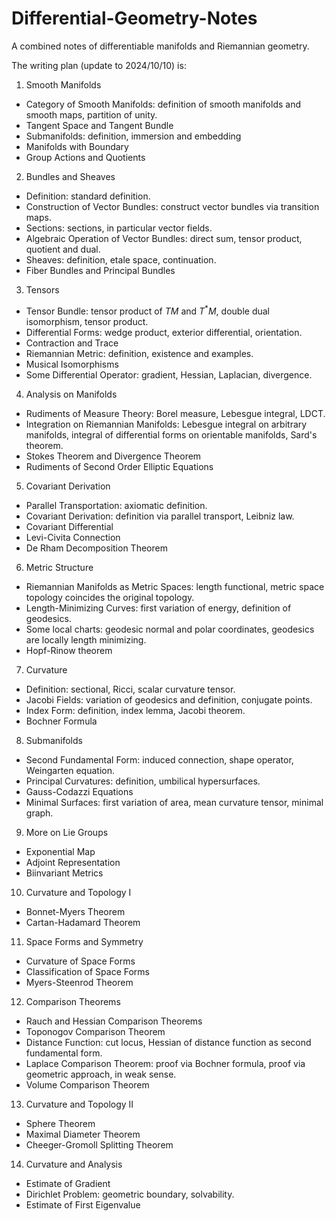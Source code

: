 # Differential-Geometry-Notes
A combined notes of differentiable manifolds and Riemannian geometry.

The writing plan (update to 2024/10/10) is:

1. Smooth Manifolds
  - Category of Smooth Manifolds: definition of smooth manifolds and smooth maps, partition of unity.
  - Tangent Space and Tangent Bundle
  - Submanifolds: definition, immersion and embedding
  - Manifolds with Boundary
  - Group Actions and Quotients
2. Bundles and Sheaves
  - Definition: standard definition.
  - Construction of Vector Bundles: construct vector bundles via transition maps.
  - Sections: sections, in particular vector fields.
  - Algebraic Operation of Vector Bundles: direct sum, tensor product, quotient and dual.
  - Sheaves: definition, etale space, continuation.
  - Fiber Bundles and Principal Bundles
3. Tensors
  - Tensor Bundle: tensor product of $TM$ and $T^*M$, double dual isomorphism, tensor product.
  - Differential Forms: wedge product, exterior differential, orientation.
  - Contraction and Trace
  - Riemannian Metric: definition, existence and examples.
  - Musical Isomorphisms
  - Some Differential Operator: gradient, Hessian, Laplacian, divergence.
4. Analysis on Manifolds
  - Rudiments of Measure Theory: Borel measure, Lebesgue integral, LDCT.
  - Integration on Riemannian Manifolds: Lebesgue integral on arbitrary manifolds,  integral of differential forms on orientable manifolds, Sard's theorem.
  - Stokes Theorem and Divergence Theorem
  - Rudiments of Second Order Elliptic Equations
5. Covariant Derivation
  - Parallel Transportation: axiomatic definition.
  - Covariant Derivation: definition via parallel transport, Leibniz law.
  - Covariant Differential
  - Levi-Civita Connection
  - De Rham Decomposition Theorem
6. Metric Structure
  - Riemannian Manifolds as Metric Spaces: length functional, metric space topology coincides the original topology.
  - Length-Minimizing Curves: first variation of energy, definition of geodesics.
  - Some local charts: geodesic normal and polar coordinates, geodesics are locally length minimizing.
  - Hopf-Rinow theorem
7. Curvature
  - Definition: sectional, Ricci, scalar curvature tensor.
  - Jacobi Fields: variation of geodesics and definition, conjugate points.
  - Index Form: definition, index lemma, Jacobi theorem.
  - Bochner Formula
8. Submanifolds
  - Second Fundamental Form: induced connection, shape operator, Weingarten equation.
  - Principal Curvatures: definition, umbilical hypersurfaces.
  - Gauss-Codazzi Equations
  - Minimal Surfaces: first variation of area, mean curvature tensor, minimal graph.
9. More on Lie Groups
  - Exponential Map
  - Adjoint Representation
  - Biinvariant Metrics
10. Curvature and Topology I
  - Bonnet-Myers Theorem
  - Cartan-Hadamard Theorem
11. Space Forms and Symmetry
  - Curvature of Space Forms
  - Classification of Space Forms
  - Myers-Steenrod Theorem
12. Comparison Theorems
  - Rauch and Hessian Comparison Theorems
  - Toponogov Comparison Theorem
  - Distance Function: cut locus, Hessian of distance function as second fundamental form.
  - Laplace Comparison Theorem: proof via Bochner formula, proof via geometric approach, in weak sense.
  - Volume Comparison Theorem
13. Curvature and Topology II
  - Sphere Theorem
  - Maximal Diameter Theorem
  - Cheeger-Gromoll Splitting Theorem
14. Curvature and Analysis
  - Estimate of Gradient
  - Dirichlet Problem: geometric boundary, solvability.
  - Estimate of First Eigenvalue